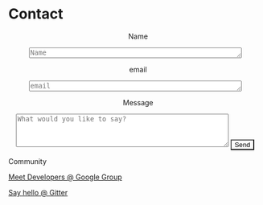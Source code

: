 # Contact

<center>

<form action="//formspree.io/marcog@unex.es" method="POST">

<div class="input-group margin-bottom-sm">

   Name

<textarea type="text" name="name" placeholder="Name" cols="50" rows="1"></textarea>

   email

<textarea type="email" name="_replyto" placeholder="email" cols="50" rows="1"></textarea>

   Message

<textarea name="msg" rows="4" cols="50" placeholder="What would you like to say?"></textarea>  

<input class="button" value="Send" style=" background-color:transparent;" type="submit">

</form> </center>  
Community  

[Meet Developers @ Google Group](https://groups.google.com/forum/?hl=es#!forum/robocomp-dev)  

[Say hello @ Gitter](https://gitter.im/robocomp)

</div>

</form>

</center>

